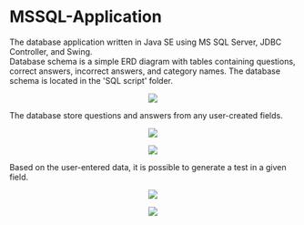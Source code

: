 # MSSQL-Application
<p align="left" style="display:block;">
The database application written in Java SE using MS SQL Server, JDBC Controller, and Swing.<br>
Database schema is a simple ERD diagram with tables containing questions, correct answers, incorrect answers, and category names. 
The database schema is located in the 'SQL script' folder.
</p>
<p align="center" style="display:block;">
  <img src="https://image.ibb.co/g30c4d/Przechwytywanie.jpg"/>
</p>
<p align="left" style="display:block;">
The database store questions and answers from any user-created fields.
</p>
<p align="center" style="display:block;">
  <img src="https://preview.ibb.co/jMGQPd/2.jpg"/>
</p>
<p align="center" style="display:block;">
  <img src="https://preview.ibb.co/hdia7y/3.jpg"/>
</p>
<p align="left" style="display:block;">
Based on the user-entered data, it is possible to generate a test in a given field.
</p>
<p align="center" style="display:block;">
  <img src="https://image.ibb.co/eOcXLJ/4.jpg"/>
</p>
<p align="center" style="display:block;">
  <img src="https://image.ibb.co/gU6yud/5.jpg"/>
</p>
